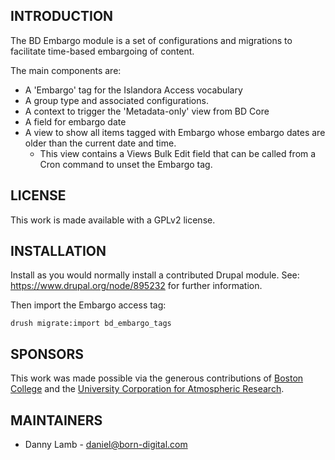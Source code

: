 ## INTRODUCTION

The BD Embargo module is a set of configurations and migrations to facilitate time-based embargoing of content.

The main components are:

- A 'Embargo' tag for the Islandora Access vocabulary
- A group type and associated configurations.
- A context to trigger the 'Metadata-only' view from BD Core
- A field for embargo date
- A view to show all items tagged with Embargo whose embargo dates are older than the current date and time.
    - This view contains a Views Bulk Edit field that can be called from a Cron command to unset the Embargo tag.

## LICENSE

This work is made available with a GPLv2 license.

## INSTALLATION

Install as you would normally install a contributed Drupal module.
See: https://www.drupal.org/node/895232 for further information.

Then import the Embargo access tag:

```shell
drush migrate:import bd_embargo_tags
```

## SPONSORS

This work was made possible via the generous contributions of [Boston College](https://ur.bc.edu/) and the [University Corporation for Atmospheric Research](https://opensky.ucar.edu).

## MAINTAINERS

- Danny Lamb - daniel@born-digital.com
